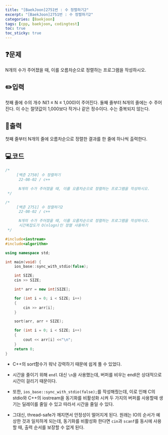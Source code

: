 ```yaml
---
title: "[BaekJoon]2751번 : 수 정렬하기2"
excerpt: "[BaekJoon]2751번 : 수 정렬하기2"
categories: [Baekjoon]
tags: [cpp, baekjoon, codingtest]
toc: true
toc_sticky: true
---
```


## ❓문제

N개의 수가 주어졌을 때, 이를 오름차순으로 정렬하는 프로그램을 작성하시오.

## ✏️입력

첫째 줄에 수의 개수 N(1 ≤ N ≤ 1,000)이 주어진다. 둘째 줄부터 N개의 줄에는 수 주어진다. 이 수는 절댓값이 1,000보다 작거나 같은 정수이다. 수는 중복되지 않는다.

## 📜출력

첫째 줄부터 N개의 줄에 오름차순으로 정렬한 결과를 한 줄에 하나씩 출력한다.

## 💻코드  

```cpp
/*
	 [백준 2750] 수 정렬하기
	  22-08-02 / c++

	  N개의 수가 주어졌을 때, 이를 오름차순으로 정렬하는 프로그램을 작성하시오.
 */

/*
	 [백준 2751] 수 정렬하기2
	  22-08-02 / c++

	  N개의 수가 주어졌을 때, 이를 오름차순으로 정렬하는 프로그램을 작성하시오.
	  시간복잡도가 O(nlogn)인 정렬 사용하기
 */

#include<iostream>
#include<algorithm>

using namespace std;

int main(void) {
	ios_base::sync_with_stdio(false);

	int SIZE;
	cin >> SIZE;

	int* arr = new int[SIZE];

	for (int i = 0; i < SIZE; i++)
	{
		cin >> arr[i];
	}

	sort(arr, arr + SIZE);

	for (int i = 0; i < SIZE; i++)
	{
		cout << arr[i] <<"\n";
	}
	return 0;
}	

```  
  + C++의 sort함수가 워낙 강력하기 때문에 쉽게 풀 수 있었다.
  
  + 시간을 줄이기 위해 `endl` 대신 `\n`을 사용했는데, 버퍼를 비우는 endl은 상대적으로 시간이 걸리기 때문이다. 
  
  + 또한, `ios_base::sync_with_stdio(false);`를 작성해줬는데, 이로 인해 C의 stdio와 C++의 iostream을 동기화를 비활성화 시켜 두 가지의 버퍼를 사용할때 생기는 딜레이를 줄일 수 있고 따라서 시간을 줄일 수 있다.     

  + 그대신, thread-safe가 깨지면서 안정성이 떨어지게 된다. 원래는 IO의 순서가 예상한 것과 일치하게 되는데, 동기화를 비활성화 한다면 `cin`과 `scanf`를 동시에 사용할 때, 출력 순서를 보장할 수 없게 된다. 
 
